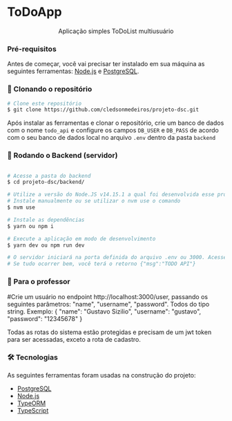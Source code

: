 # ToDoApp
<p align="center">Aplicação simples ToDoList multiusuário</p>

### Pré-requisitos

Antes de começar, você vai precisar ter instalado em sua máquina as seguintes ferramentas:
[Node.js](https://nodejs.org/en/) e [PostgreSQL](https://www.postgresql.org/).

### 🎲 Clonando o repositório
```bash
# Clone este repositório
$ git clone https://github.com/cledsonmedeiros/projeto-dsc.git
```
Após instalar as ferramentas e clonar o repositório, crie um banco de dados com o nome `todo_api` e configure os campos `DB_USER` e `DB_PASS` de acordo com o seu banco de dados local no arquivo `.env` dentro da pasta `backend`

### 🎲 Rodando o Backend (servidor)
```bash

# Acesse a pasta do backend
$ cd projeto-dsc/backend/

# Utilize a versão do Node.JS v14.15.1 a qual foi desenvolvida esse projeto
# Instale manualmente ou se utilizar o nvm use o comando
$ nvm use

# Instale as dependências
$ yarn ou npm i

# Execute a aplicação em modo de desenvolvimento
$ yarn dev ou npm run dev

# O servidor iniciará na porta definida do arquivo .env ou 3000. Acesse http://localhost:3000
# Se tudo ocorrer bem, você terá o retorno {"msg":"TODO API"}
```

### 💁‍ Para o professor

#Crie um usuário no endpoint http://localhost:3000/user, passando os seguintes parâmetros: "name", "username", "password". Todos do tipo string. Exemplo:
{
	"name": "Gustavo Sizilio",
	"username": "gustavo",
	"password": "12345678"
}

Todas as rotas do sistema estão protegidas e precisam de um jwt token para ser acessadas, exceto a rota de cadastro.


### 🛠 Tecnologias

As seguintes ferramentas foram usadas na construção do projeto:

- [PostgreSQL](https://www.postgresql.org/)
- [Node.js](https://nodejs.org/en/)
- [TypeORM](https://typeorm.io/#/)
- [TypeScript](https://www.typescriptlang.org/)

